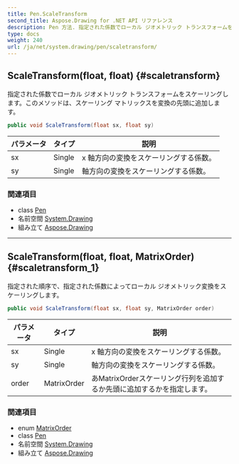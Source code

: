 ```yaml
---
title: Pen.ScaleTransform
second_title: Aspose.Drawing for .NET API リファレンス
description: Pen 方法. 指定された係数でローカル ジオメトリック トランスフォームをスケーリングしますこのメソッドはスケーリング マトリックスを変換の先頭に追加します
type: docs
weight: 240
url: /ja/net/system.drawing/pen/scaletransform/
---
```

## ScaleTransform(float, float) {#scaletransform}

指定された係数でローカル ジオメトリック トランスフォームをスケーリングします。このメソッドは、スケーリング マトリックスを変換の先頭に追加します。

```csharp
public void ScaleTransform(float sx, float sy)
```

| パラメータ | タイプ | 説明 |
| --- | --- | --- |
| sx | Single | x 軸方向の変換をスケーリングする係数。 |
| sy | Single | 軸方向の変換をスケーリングする係数。 |

### 関連項目

* class [Pen](../)
* 名前空間 [System.Drawing](../../pen/)
* 組み立て [Aspose.Drawing](../../../)

---

## ScaleTransform(float, float, MatrixOrder) {#scaletransform_1}

指定された順序で、指定された係数によってローカル ジオメトリック変換をスケーリングします。

```csharp
public void ScaleTransform(float sx, float sy, MatrixOrder order)
```

| パラメータ | タイプ | 説明 |
| --- | --- | --- |
| sx | Single | x 軸方向の変換をスケーリングする係数。 |
| sy | Single | 軸方向の変換をスケーリングする係数。 |
| order | MatrixOrder | あMatrixOrderスケーリング行列を追加するか先頭に追加するかを指定します。 |

### 関連項目

* enum [MatrixOrder](../../../system.drawing.drawing2d/matrixorder/)
* class [Pen](../)
* 名前空間 [System.Drawing](../../pen/)
* 組み立て [Aspose.Drawing](../../../)



